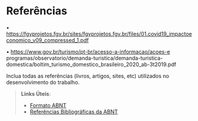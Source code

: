 # Referências

•	https://fgvprojetos.fgv.br/sites/fgvprojetos.fgv.br/files/01.covid19_impactoeconomico_v09_compressed_1.pdf

•	https://www.gov.br/turismo/pt-br/acesso-a-informacao/acoes-e programas/observatorio/demanda-turistica/demanda-turistica-domestica/boltim_turismo_domestico_brasileiro_2020_ab-3t2019.pdf





Inclua todas as referências (livros, artigos, sites, etc) utilizados no desenvolvimento do trabalho.

> **Links Úteis**:
> - [Formato ABNT](https://www.normastecnicas.com/abnt/trabalhos-academicos/referencias/)
> - [Referências Bibliográficas da ABNT](https://comunidade.rockcontent.com/referencia-bibliografica-abnt/)
